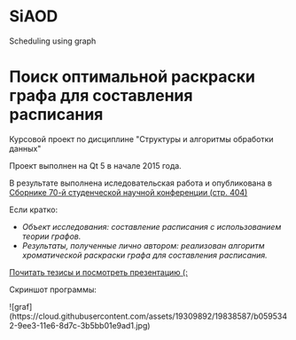 # SiAOD
Scheduling using graph
<h1>Поиск оптимальной раскраски графа для составления расписания</h1>
<p>Курсовой проект по дисциплине "Структуры и алгоритмы обработки данных"</p>
<p>Проект выполнен на Qt 5 в начале 2015 года.</p>
<p>В результате выполнена иследовательская работа и опубликована в 
<a href="http://mn.tu-bryansk.ru/files/Sbornik_70-oy_konferentsii_Gotova.pdf">Сборнике 70-й студенческой научной конференции (стр. 404)</a></p>
<p>Если кратко:</p>
<ul>
<li><i>Объект исследования: составление расписания с использованием теории графов.</i></li>
<li><i>Результаты, полученные лично автором: реализован алгоритм хроматической раскраски графа для составления расписания.</i></li>
</ul>
<p><a href="https://yadi.sk/d/5Y5lGAiGxqkNC">Почитать тезисы и посмотреть презентацию (:</a></p>
<p>Скриншот программы:</p>
![graf](https://cloud.githubusercontent.com/assets/19309892/19838587/b0595342-9ee3-11e6-8d7c-3b5bb01e9ad1.jpg)
